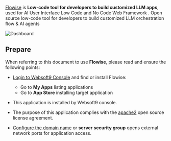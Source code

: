 [Flowise](https://flowiseai.com/) is **Low-code tool for developers to build customized LLM apps**, used for AI User Interface Low Code and No Code Web Framework . Open source low-code tool for developers to build customized LLM orchestration flow & AI agents


![Dashboard](https://libs.websoft9.com/Websoft9/DocsPicture/zh/flowise/flowise-gui-websoft9.png)


## Prepare

When referring to this document to use **Flowise**, please read and ensure the following points:

- [Login to Websoft9 Console](./login-console) and find or install Flowise:
  - Go to **My Apps** listing applications 
  - Go to **App Store** installing target application

- This application is installed by Websoft9 console.


- The purpose of this application complies with the [apache2](https://opensource.org/licenses/Apache-2.0) open source license agreement.


- [Configure the domain name](./domain-set) or **server security group** opens external network ports for application access.